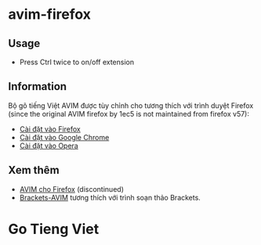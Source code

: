 avim-firefox
===========
## Usage
* Press Ctrl twice to on/off extension

## Information
Bộ gõ tiếng Việt AVIM được tùy chỉnh cho tương thích với trình duyệt Firefox (since the original AVIM firefox by 1ec5 is not maintained from firefox v57):

* [Cài đặt vào Firefox](https://addons.mozilla.org/en-US/firefox/addon/another-avim/)
* [Cài đặt vào Google Chrome](https://chrome.google.com/webstore/detail/opgbbffpdglhkpglnlkiclakjlpiedoh)
* [Cài đặt vào Opera](https://addons.opera.com/extensions/details/avim-vietnamese-input-method/)

## Xem thêm

* [AVIM cho Firefox](http://avim.1ec5.org/) (discontinued)
* [Brackets-AVIM](https://github.com/baivong/brackets-avim) tương thích với trình soạn thảo Brackets.
# Go Tieng Viet

